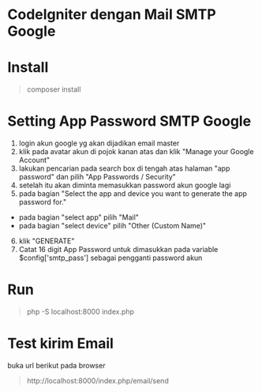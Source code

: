 # CodeIgniter dengan Mail SMTP Google

# Install
> composer install

# Setting App Password SMTP Google
1. login akun google yg akan dijadikan email master 
2. klik pada avatar akun di pojok kanan atas dan klik "Manage your Google Account"
3. lakukan pencarian pada search box di tengah atas halaman "app password" dan pilih "App Passwords / Security"
4. setelah itu akan diminta memasukkan password akun google lagi
5. pada bagian "Select the app and device you want to generate the app password for." 
  - pada bagian "select app" pilih "Mail"
  - pada bagian "select device" pilih "Other (Custom Name)"
6. klik "GENERATE"
7. Catat 16 digit App Password untuk dimasukkan pada variable $config['smtp_pass'] sebagai pengganti password akun

# Run
> php -S localhost:8000 index.php

# Test kirim Email
buka url berikut pada browser
> http://localhost:8000/index.php/email/send
